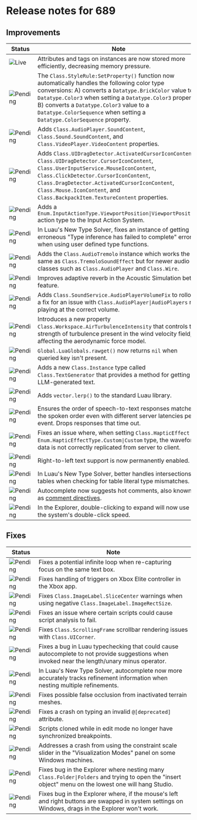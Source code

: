 # Release notes for 689

## Improvements

| Status | Note |
|--------|------|
| ![Live](https://img.shields.io/badge/Live-009E57?style=flat)  | Attributes and tags on instances are now stored more efficiently, decreasing memory pressure. |
| ![Pending](https://img.shields.io/badge/Pending-DEA517?style=flat)  | The `Class.StyleRule:SetProperty()` function now automatically handles the following color type conversions: A) converts a `Datatype.BrickColor` value to a `Datatype.Color3` when setting a `Datatype.Color3` property; B) converts a `Datatype.Color3` value to a `Datatype.ColorSequence` when setting a `Datatype.ColorSequence` property. |
| ![Pending](https://img.shields.io/badge/Pending-DEA517?style=flat)  | Adds `Class.AudioPlayer.SoundContent`, `Class.Sound.SoundContent`, and `Class.VideoPlayer.VideoContent` properties. |
| ![Pending](https://img.shields.io/badge/Pending-DEA517?style=flat)  | Adds `Class.UIDragDetector.ActivatedCursorIconContent`, `Class.UIDragDetector.CursorIconContent`, `Class.UserInputService.MouseIconContent`, `Class.ClickDetector.CursorIconContent`, `Class.DragDetector.ActivatedCursorIconContent`, `Class.Mouse.IconContent`, and `Class.BackpackItem.TextureContent` properties. |
| ![Pending](https://img.shields.io/badge/Pending-DEA517?style=flat)  | Adds a `Enum.InputActionType.ViewportPosition\|ViewportPosition` action type to the Input Action System. |
| ![Pending](https://img.shields.io/badge/Pending-DEA517?style=flat)  | In Luau's New Type Solver, fixes an instance of getting an erroneous "Type inference has failed to complete" error when using user defined type functions. |
| ![Pending](https://img.shields.io/badge/Pending-DEA517?style=flat)  | Adds the `Class.AudioTremolo` instance which works the same as `Class.TremoloSoundEffect` but for newer audio classes such as `Class.AudioPlayer` and `Class.Wire`. |
| ![Pending](https://img.shields.io/badge/Pending-DEA517?style=flat)  | Improves adaptive reverb in the Acoustic Simulation beta feature. |
| ![Pending](https://img.shields.io/badge/Pending-DEA517?style=flat)  | Adds `Class.SoundService.AudioPlayerVolumeFix` to rollout a fix for an issue with `Class.AudioPlayer\|AudioPlayers` not playing at the correct volume. |
| ![Pending](https://img.shields.io/badge/Pending-DEA517?style=flat)  | Introduces a new property `Class.Workspace.AirTurbulenceIntensity` that controls the strength of turbulence present in the wind velocity field, affecting the aerodynamic force model. |
| ![Pending](https://img.shields.io/badge/Pending-DEA517?style=flat)  | `Global.LuaGlobals.rawget()` now returns `nil` when queried key isn't present. |
| ![Pending](https://img.shields.io/badge/Pending-DEA517?style=flat)  | Adds a new `Class.Instance` type called `Class.TextGenerator` that provides a method for getting LLM-generated text. |
| ![Pending](https://img.shields.io/badge/Pending-DEA517?style=flat)  | Adds `vector.lerp()` to the standard Luau library. |
| ![Pending](https://img.shields.io/badge/Pending-DEA517?style=flat)  | Ensures the order of speech-to-text responses matches the spoken order even with different server latencies per event. Drops responses that time out. |
| ![Pending](https://img.shields.io/badge/Pending-DEA517?style=flat)  | Fixes an issue where, when setting `Class.HapticEffect` to `Enum.HapticEffectType.Custom\|Custom` type, the waveform data is not correctly replicated from server to client. |
| ![Pending](https://img.shields.io/badge/Pending-DEA517?style=flat)  | Right-to-left text support is now permanently enabled. |
| ![Pending](https://img.shields.io/badge/Pending-DEA517?style=flat)  | In Luau's New Type Solver, better handles intersections of tables when checking for table literal type mismatches. |
| ![Pending](https://img.shields.io/badge/Pending-DEA517?style=flat)  | Autocomplete now suggests hot comments, also known as [comment directives](/luau/comments#comment-directives). |
| ![Pending](https://img.shields.io/badge/Pending-DEA517?style=flat)  | In the Explorer, double-clicking to expand will now use the system's double-click speed. |
## Fixes

| Status | Note |
|--------|------|
| ![Pending](https://img.shields.io/badge/Pending-DEA517?style=flat)  | Fixes a potential infinite loop when re-capturing focus on the same text box. |
| ![Pending](https://img.shields.io/badge/Pending-DEA517?style=flat)  | Fixes handling of triggers on Xbox Elite controller in the Xbox app. |
| ![Pending](https://img.shields.io/badge/Pending-DEA517?style=flat)  | Fixes `Class.ImageLabel.SliceCenter` warnings when using negative `Class.ImageLabel.ImageRectSize`. |
| ![Pending](https://img.shields.io/badge/Pending-DEA517?style=flat)  | Fixes an issue where certain scripts could cause script analysis to fail. |
| ![Pending](https://img.shields.io/badge/Pending-DEA517?style=flat)  | Fixes `Class.ScrollingFrame` scrollbar rendering issues with `Class.UICorner`. |
| ![Pending](https://img.shields.io/badge/Pending-DEA517?style=flat)  | Fixes a bug in Luau typechecking that could cause autocomplete to not provide suggestions when invoked near the length/unary minus operator. |
| ![Pending](https://img.shields.io/badge/Pending-DEA517?style=flat)  | In Luau's New Type Solver, autocomplete now more accurately tracks refinement information when nesting multiple refinements. |
| ![Pending](https://img.shields.io/badge/Pending-DEA517?style=flat)  | Fixes possible false occlusion from inactivated terrain meshes. |
| ![Pending](https://img.shields.io/badge/Pending-DEA517?style=flat)  | Fixes a crash on typing an invalid `@[deprecated]` attribute. |
| ![Pending](https://img.shields.io/badge/Pending-DEA517?style=flat)  | Scripts cloned while in edit mode no longer have synchronized breakpoints. |
| ![Pending](https://img.shields.io/badge/Pending-DEA517?style=flat)  | Addresses a crash from using the constraint scale slider in the "Visualization Modes" panel on some Windows machines. |
| ![Pending](https://img.shields.io/badge/Pending-DEA517?style=flat)  | Fixes bug in the Explorer where nesting many `Class.Folder\|Folders` and trying to open the "insert object" menu on the lowest one will hang Studio. |
| ![Pending](https://img.shields.io/badge/Pending-DEA517?style=flat)  | Fixes bug in the Explorer where, if the mouse's left and right buttons are swapped in system settings on Windows, drags in the Explorer won't work. |
